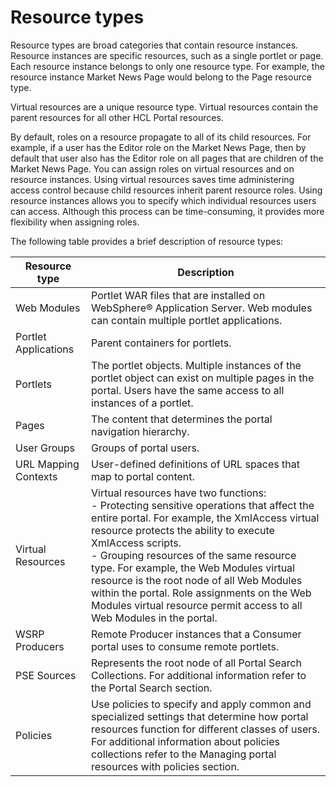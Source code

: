 # Resource types


Resource types are broad categories that contain resource instances. Resource instances are specific resources, such as a single portlet or page. Each resource instance belongs to only one resource type. For example, the resource instance Market News Page would belong to the Page resource type.

Virtual resources are a unique resource type. Virtual resources contain the parent resources for all other HCL Portal resources.

By default, roles on a resource propagate to all of its child resources. For example, if a user has the Editor role on the Market News Page, then by default that user also has the Editor role on all pages that are children of the Market News Page. You can assign roles on virtual resources and on resource instances. Using virtual resources saves time administering access control because child resources inherit parent resource roles. Using resource instances allows you to specify which individual resources users can access. Although this process can be time-consuming, it provides more flexibility when assigning roles.

The following table provides a brief description of resource types:

|Resource type|Description|
|-------------|-----------|
|Web Modules|Portlet WAR files that are installed on WebSphere® Application Server. Web modules can contain multiple portlet applications.|
|Portlet Applications|Parent containers for portlets.|
|Portlets|The portlet objects. Multiple instances of the portlet object can exist on multiple pages in the portal. Users have the same access to all instances of a portlet.|
|Pages|The content that determines the portal navigation hierarchy.|
|User Groups|Groups of portal users.|
|URL Mapping Contexts|User-defined definitions of URL spaces that map to portal content.|
|Virtual Resources|Virtual resources have two functions:<br> - Protecting sensitive operations that affect the entire portal. For example, the XmlAccess virtual resource protects the ability to execute XmlAccess scripts.<br> - Grouping resources of the same resource type. For example, the Web Modules virtual resource is the root node of all Web Modules within the portal. Role assignments on the Web Modules virtual resource permit access to all Web Modules in the portal.|
|WSRP Producers|Remote Producer instances that a Consumer portal uses to consume remote portlets.|
|PSE Sources|Represents the root node of all Portal Search Collections. For additional information refer to the Portal Search section.|
|Policies|Use policies to specify and apply common and specialized settings that determine how portal resources function for different classes of users. For additional information about policies collections refer to the Managing portal resources with policies section.|

